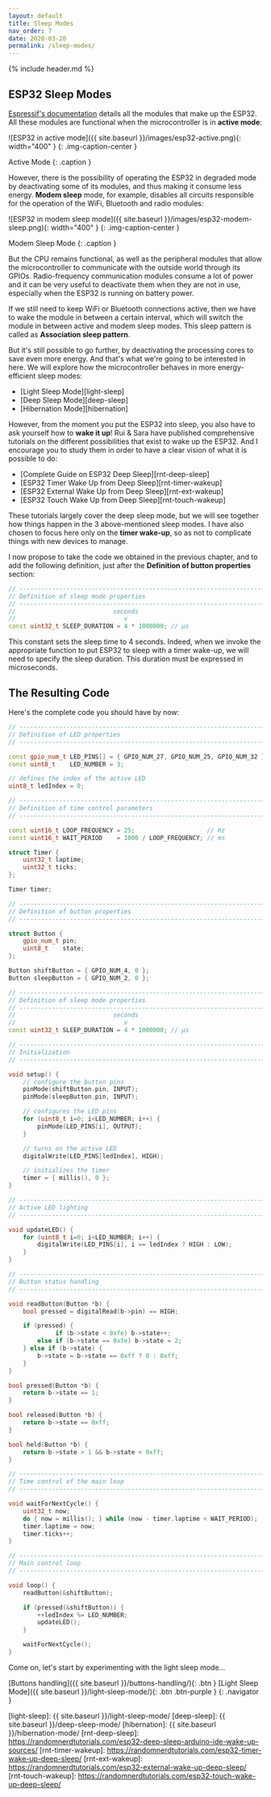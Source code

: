 ```yaml
---
layout: default
title: Sleep Modes
nav_order: 7
date: 2020-03-20
permalink: /sleep-modes/
---
```


{% include header.md %}


## ESP32 Sleep Modes

[Espressif's documentation][esp32-datasheet] details all the modules that make up the ESP32. All these modules are functional when the microcontroller is in **active mode**:

![ESP32 in active mode]({{ site.baseurl }}/images/esp32-active.png){: width="400" }
{: .img-caption-center }

Active Mode
{: .caption }

However, there is the possibility of operating the ESP32 in degraded mode by deactivating some of its modules, and thus making it consume less energy. **Modem sleep** mode, for example, disables all circuits responsible for the operation of the WiFi, Bluetooth and radio modules:

![ESP32 in modem sleep mode]({{ site.baseurl }}/images/esp32-modem-sleep.png){: width="400" }
{: .img-caption-center }

Modem Sleep Mode
{: .caption }

But the CPU remains functional, as well as the peripheral modules that allow the microcontroller to communicate with the outside world through its GPIOs. Radio-frequency communication modules consume a lot of power and it can be very useful to deactivate them when they are not in use, especially when the ESP32 is running on battery power.

If we still need to keep WiFi or Bluetooth connections active, then we have to wake the module in between a certain interval, which will switch the module in between active and modem sleep modes. This sleep pattern is called as **Association sleep pattern**.

But it's still possible to go further, by deactivating the processing cores to save even more energy. And that's what we're going to be interested in here. We will explore how the microcontroller behaves in more energy-efficient sleep modes:

- [Light Sleep Mode][light-sleep]
- [Deep Sleep Mode][deep-sleep]
- [Hibernation Mode][hibernation]

However, from the moment you put the ESP32 into sleep, you also have to ask yourself how to **wake it up**! Rui & Sara have published comprehensive tutorials on the different possibilities that exist to wake up the ESP32. And I encourage you to study them in order to have a clear vision of what it is possible to do:

- [Complete Guide on ESP32 Deep Sleep][rnt-deep-sleep]
- [ESP32 Timer Wake Up from Deep Sleep][rnt-timer-wakeup]
- [ESP32 External Wake Up from Deep Sleep][rnt-ext-wakeup]
- [ESP32 Touch Wake Up from Deep Sleep][rnt-touch-wakeup]

These tutorials largely cover the deep sleep mode, but we will see together how things happen in the 3 above-mentioned sleep modes. I have also chosen to focus here only on the **timer wake-up**, so as not to complicate things with new devices to manage.

I now propose to take the code we obtained in the previous chapter, and to add the following definition, just after the **Definition of button properties** section:

```cpp
// ----------------------------------------------------------------------------
// Definition of sleep mode properties
// ----------------------------------------------------------------------------
//                           seconds
//                              v
const uint32_t SLEEP_DURATION = 4 * 1000000; // µs
```

This constant sets the sleep time to 4 seconds. Indeed, when we invoke the appropriate function to put ESP32 to sleep with a timer wake-up, we will need to specify the sleep duration. This duration must be expressed in microseconds.


## The Resulting Code

Here's the complete code you should have by now:

```cpp
// ----------------------------------------------------------------------------
// Definition of LED properties
// ----------------------------------------------------------------------------

const gpio_num_t LED_PINS[] = { GPIO_NUM_27, GPIO_NUM_25, GPIO_NUM_32 };
const uint8_t    LED_NUMBER = 3;

// defines the index of the active LED
uint8_t ledIndex = 0;

// ----------------------------------------------------------------------------
// Definition of time control parameters
// ----------------------------------------------------------------------------

const uint16_t LOOP_FREQUENCY = 25;                    // Hz
const uint16_t WAIT_PERIOD    = 1000 / LOOP_FREQUENCY; // ms

struct Timer {
    uint32_t laptime;
    uint32_t ticks;
};

Timer timer;

// ----------------------------------------------------------------------------
// Definition of button properties
// ----------------------------------------------------------------------------

struct Button {
    gpio_num_t pin;
    uint8_t    state;
};

Button shiftButton = { GPIO_NUM_4, 0 };
Button sleepButton = { GPIO_NUM_2, 0 };

// ----------------------------------------------------------------------------
// Definition of sleep mode properties
// ----------------------------------------------------------------------------
//                           seconds
//                              v
const uint32_t SLEEP_DURATION = 4 * 1000000; // µs

// ----------------------------------------------------------------------------
// Initialization
// ----------------------------------------------------------------------------

void setup() {
    // configure the button pins
    pinMode(shiftButton.pin, INPUT);
    pinMode(sleepButton.pin, INPUT);

    // configures the LED pins
    for (uint8_t i=0; i<LED_NUMBER; i++) {
        pinMode(LED_PINS[i], OUTPUT);
    }

    // turns on the active LED
    digitalWrite(LED_PINS[ledIndex], HIGH);

    // initializes the timer
    timer = { millis(), 0 };
}

// ----------------------------------------------------------------------------
// Active LED lighting
// ----------------------------------------------------------------------------

void updateLED() {
    for (uint8_t i=0; i<LED_NUMBER; i++) {
        digitalWrite(LED_PINS[i], i == ledIndex ? HIGH : LOW);
    }
}

// ----------------------------------------------------------------------------
// Button status handling
// ----------------------------------------------------------------------------

void readButton(Button *b) {
    bool pressed = digitalRead(b->pin) == HIGH;

    if (pressed) {
             if (b->state < 0xfe) b->state++;
        else if (b->state == 0xfe) b->state = 2;
    } else if (b->state) {
        b->state = b->state == 0xff ? 0 : 0xff;
    }
}

bool pressed(Button *b) {
    return b->state == 1;
}

bool released(Button *b) {
    return b->state == 0xff;
}

bool held(Button *b) {
    return b->state > 1 && b->state < 0xff;
}

// ----------------------------------------------------------------------------
// Time control of the main loop
// ----------------------------------------------------------------------------

void waitForNextCycle() {
    uint32_t now;
    do { now = millis(); } while (now - timer.laptime < WAIT_PERIOD);
    timer.laptime = now;
    timer.ticks++;
}

// ----------------------------------------------------------------------------
// Main control loop
// ----------------------------------------------------------------------------

void loop() {
    readButton(&shiftButton);

    if (pressed(&shiftButton)) {
        ++ledIndex %= LED_NUMBER;
        updateLED();
    }

    waitForNextCycle();
}
```

Come on, let's start by experimenting with the light sleep mode...


[Buttons handling]({{ site.baseurl }}/buttons-handling/){: .btn }
[Light Sleep Mode]({{ site.baseurl }}/light-sleep-mode/){: .btn .btn-purple }
{: .navigator }


[esp32-datasheet]:  https://www.espressif.com/sites/default/files/documentation/esp32_datasheet_en.pdf
[light-sleep]:      {{ site.baseurl }}/light-sleep-mode/
[deep-sleep]:       {{ site.baseurl }}/deep-sleep-mode/
[hibernation]:      {{ site.baseurl }}/hibernation-mode/
[rnt-deep-sleep]:   https://randomnerdtutorials.com/esp32-deep-sleep-arduino-ide-wake-up-sources/
[rnt-timer-wakeup]: https://randomnerdtutorials.com/esp32-timer-wake-up-deep-sleep/
[rnt-ext-wakeup]:   https://randomnerdtutorials.com/esp32-external-wake-up-deep-sleep/
[rnt-touch-wakeup]: https://randomnerdtutorials.com/esp32-touch-wake-up-deep-sleep/